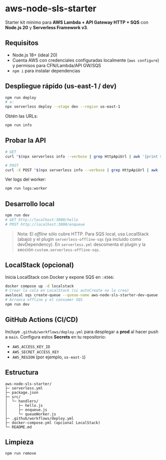 # aws-node-sls-starter

Starter kit mínimo para **AWS Lambda + API Gateway HTTP + SQS** con **Node.js 20** y **Serverless Framework v3**.

## Requisitos
- Node.js 18+ (ideal 20)
- Cuenta AWS con credenciales configuradas localmente (`aws configure`) y permisos para CFN/Lambda/API GW/SQS
- `npm i` para instalar dependencias

## Despliegue rápido (us-east-1 / dev)
```bash
npm run deploy
# o:
npx serverless deploy --stage dev --region us-east-1
```

Obtén las URLs:
```bash
npm run info
```

## Probar la API
```bash
# GET
curl "$(npx serverless info --verbose | grep HttpApiUrl | awk '{print $2}')/hello"

# POST
curl -X POST "$(npx serverless info --verbose | grep HttpApiUrl | awk '{print $2}')/enqueue"   -H 'content-type: application/json'   -d '{"id":"demo-1","value":123}'
```

Ver logs del worker:
```bash
npm run logs:worker
```

## Desarrollo local
```bash
npm run dev
# GET http://localhost:3000/hello
# POST http://localhost:3000/enqueue
```
> Nota: El *offline* sólo cubre HTTP. Para SQS local, usa LocalStack (abajo) y el plugin `serverless-offline-sqs` (ya incluido como devDependency). En `serverless.yml` descomenta el plugin y la sección `custom.serverless-offline-sqs`.

## LocalStack (opcional)
Inicia LocalStack con Docker y expone SQS en `:4566`:

```bash
docker compose up -d localstack
# Crear la cola en LocalStack (si autoCreate no la crea)
awslocal sqs create-queue --queue-name aws-node-sls-starter-dev-queue
# Arranca offline y el consumer SQS
npm run dev
```

## GitHub Actions (CI/CD)
Incluye `.github/workflows/deploy.yml` para desplegar a **prod** al hacer push a `main`.
Configura estos **Secrets** en tu repositorio:
- `AWS_ACCESS_KEY_ID`
- `AWS_SECRET_ACCESS_KEY`
- `AWS_REGION` (por ejemplo, `us-east-1`)

## Estructura
```
aws-node-sls-starter/
├─ serverless.yml
├─ package.json
├─ src/
│  └─ handlers/
│     ├─ hello.js
│     ├─ enqueue.js
│     └─ queueWorker.js
├─ .github/workflows/deploy.yml
├─ docker-compose.yml (opcional LocalStack)
└─ README.md
```

## Limpieza
```bash
npm run remove
```
